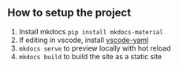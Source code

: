 ## How to setup the project

1. Install mkdocs `pip install mkdocs-material`
1. If editing in vscode, install [vscode-yaml](https://marketplace.visualstudio.com/items?itemName=redhat.vscode-yaml)
1. `mkdocs serve` to preview locally with hot reload
1. `mkdocs build` to build the site as a static site